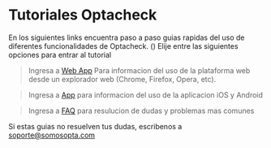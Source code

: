 # Tutoriales Optacheck

En los siguientes links encuentra paso a paso guias rapidas del uso de diferentes funcionalidades de Optacheck. 
()
Elije entre las siguientes opciones para entrar al tutorial
> Ingresa a [Web App](https://docs.optacheck.com/web_app.html) Para informacion del uso de la plataforma web desde un explorador web (Chrome, Firefox, Opera, etc). 

> Ingresa a [App](https://stackedit.io/) para informacion del uso de la aplicacion iOS y Android

> Ingresa a [FAQ](https://stackedit.io/) para resulucion de dudas y problemas mas comunes 


Si estas guias no resuelven tus dudas, escribenos a soporte@somosopta.com 

<!--stackedit_data:
eyJoaXN0b3J5IjpbLTQ0OTA1MTU3OV19
-->